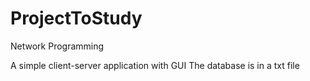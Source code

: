 # ProjectToStudy
 Network Programming
	
 A simple client-server application with GUI
 The database is in a txt file
